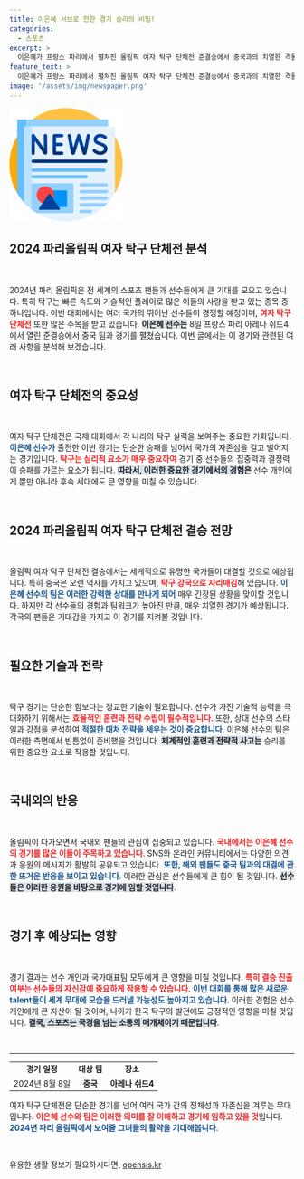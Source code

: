 ```yaml
---
title: 이은혜 서브로 전한 경기 승리의 비밀!
categories:
  - 스포츠
excerpt: >
  이은혜가 프랑스 파리에서 펼쳐진 올림픽 여자 탁구 단체전 준결승에서 중국과의 치열한 격돌을 벌였습니다. 이 경기는 탁구 역사에 길이 남을 드라마를 예고하고 있습니다!
feature_text: >
  이은혜가 프랑스 파리에서 펼쳐진 올림픽 여자 탁구 단체전 준결승에서 중국과의 치열한 격돌을 벌였습니다. 이 경기는 탁구 역사에 길이 남을 드라마를 예고하고 있습니다!
image: '/assets/img/newspaper.png'
---
```


<p><img src="/assets/img/newspaper.png" alt="kimp 속보" /></p>

<h2 data-ke-size="size26">2024 파리올림픽 여자 탁구 단체전 분석</h2>

<p data-ke-size="size16">&nbsp;</p>

<p data-ke-size="size16">2024년 파리 올림픽은 전 세계의 스포츠 팬들과 선수들에게 큰 기대를 모으고 있습니다. 특히 탁구는 빠른 속도와 기술적인 플레이로 많은 이들의 사랑을 받고 있는 종목 중 하나입니다. 이번 대회에서는 여러 국가의 뛰어난 선수들이 경쟁할 예정이며, <b><span style="color: #ee2323;">여자 탁구 단체전</span></b> 또한 많은 주목을 받고 있습니다. <b><span style="background-color: #21538527;">이은혜 선수는</span></b> 8일 프랑스 파리 아레나 쉬드4에서 열린 준결승에서 중국 팀과 경기를 펼쳤습니다. 이번 글에서는 이 경기와 관련된 여러 사항을 분석해 보겠습니다.</p>

<p data-ke-size="size16">&nbsp;</p>

<h2>여자 탁구 단체전의 중요성</h2>

<p data-ke-size="size16">&nbsp;</p>

<p data-ke-size="size16">여자 탁구 단체전은 국제 대회에서 각 나라의 탁구 실력을 보여주는 중요한 기회입니다. <b><span style="color: #1a5490;">이은혜 선수가</span></b> 출전한 이번 경기는 단순한 승패를 넘어서 국가의 자존심을 걸고 벌어지는 경기입니다. <b><span style="color: #ee2323;">탁구는 심리적 요소가 매우 중요하여</span></b> 경기 중 선수들의 집중력과 결정력이 승패를 가르는 요소가 됩니다. <b><span style="background-color: #21538527;">따라서, 이러한 중요한 경기에서의 경험은</span></b> 선수 개인에게 뿐만 아니라 후속 세대에도 큰 영향을 미칠 수 있습니다.</p>

<p data-ke-size="size16">&nbsp;</p>

<h2>2024 파리올림픽 여자 탁구 단체전 결승 전망</h2>

<p data-ke-size="size16">&nbsp;</p>

<p data-ke-size="size16">올림픽 여자 탁구 단체전 결승에서는 세계적으로 유명한 국가들이 대결할 것으로 예상됩니다. 특히 중국은 오랜 역사를 가지고 있으며, <b><span style="color: #ee2323;">탁구 강국으로 자리매김</span></b>해 있습니다. <b><span style="color: #1a5490;">이은혜 선수의 팀은 이러한 강력한 상대를 만나게 되어</span></b> 매우 긴장된 상황을 맞이할 것입니다. 하지만 각 선수들의 경험과 팀워크가 높아진 만큼, 매우 치열한 경기가 예상됩니다. 각국의 팬들은 기대감을 가지고 이 경기를 지켜볼 것입니다.</p>

<p data-ke-size="size16">&nbsp;</p>

<h2>필요한 기술과 전략</h2>

<p data-ke-size="size16">&nbsp;</p>

<p data-ke-size="size16">탁구 경기는 단순한 힘보다는 정교한 기술이 필요합니다. 선수가 가진 기술적 능력을 극대화하기 위해서는 <b><span style="color: #ee2323;">효율적인 훈련과 전략 수립이 필수적입니다</span></b>. 또한, 상대 선수의 스타일과 강점을 분석하여 <b><span style="color: #1a5490;">적절한 대처 전략을 세우는 것이 중요합니다</span></b>. 이은혜 선수의 팀은 이러한 측면에서 빈틈없이 준비했을 것입니다. <b><span style="background-color: #21538527;">체계적인 훈련과 전략적 사고는</span></b> 승리를 위한 중요한 요소로 작용할 것입니다.</p>

<p data-ke-size="size16">&nbsp;</p>

<h2>국내외의 반응</h2>

<p data-ke-size="size16">&nbsp;</p>

<p data-ke-size="size16">올림픽이 다가오면서 국내외 팬들의 관심이 집중되고 있습니다. <b><span style="color: #ee2323;">국내에서는 이은혜 선수의 경기를 많은 이들이 주목하고 있습니다</span></b>. SNS와 온라인 커뮤니티에서는 다양한 의견과 응원의 메시지가 활발히 공유되고 있습니다. <b><span style="color: #1a5490;">또한, 해외 팬들도 중국 팀과의 대결에 관한 뜨거운 반응을 보이고 있습니다</span></b>. 이러한 관심은 선수들에게 큰 힘이 될 것입니다. <b><span style="background-color: #21538527;">선수들은 이러한 응원을 바탕으로 경기에 임할 것입니다</span></b>.</p>

<p data-ke-size="size16">&nbsp;</p>

<h2>경기 후 예상되는 영향</h2>

<p data-ke-size="size16">&nbsp;</p>

<p data-ke-size="size16">경기 결과는 선수 개인과 국가대표팀 모두에게 큰 영향을 미칠 것입니다. <b><span style="color: #ee2323;">특히 결승 진출 여부는 선수들의 자신감에 중요하게 작용할 수 있습니다</span></b>. <b><span style="color: #1a5490;">이번 대회를 통해 많은 새로운 talent들이 세계 무대에 모습을 드러낼 가능성도 높아지고 있습니다</span></b>. 이러한 경험은 선수 개인에게 큰 자산이 될 것이며, 나아가 한국 탁구의 발전에도 긍정적인 영향을 미칠 것입니다. <b><span style="background-color: #21538527;">결국, 스포츠는 국경을 넘는 소통의 매개체이기 때문입니다</span></b>.</p>

<p data-ke-size="size16">&nbsp;</p>

<hr>

<table style="width: 100%;">
  <tr>
    <td style="text-align: center; height: 17px;"><b>경기 일정</b></td>
    <td style="text-align: center; height: 17px;"><b>대상 팀</b></td>
    <td style="text-align: center; height: 17px;"><b>장소</b></td>
  </tr>
  <tr>
    <td style="text-align: center; height: 17px;">2024년 8월 8일</td>
    <td style="text-align: center; height: 17px;"><b>중국</b></td>
    <td style="text-align: center; height: 17px;"><b>아레나 쉬드4</b></td>
  </tr>
</table>

<p data-ke-size="size16">여자 탁구 단체전은 단순한 경기를 넘어 여러 국가 간의 정체성과 자존심을 겨루는 무대입니다. <b><span style="color: #ee2323;">이은혜 선수와 팀은 이러한 의미를 잘 이해하고 경기에 임하고 있을 것</span></b>입니다. <b><span style="color: #1a5490;">2024년 파리 올림픽에서 보여줄 그녀들의 활약을 기대해봅니다</span></b>.</p>

<p data-ke-size="size16">&nbsp;</p>
유용한 생활 정보가 필요하시다면, <a href="https://opensis.kr" rel="dofollow">opensis.kr</a>


